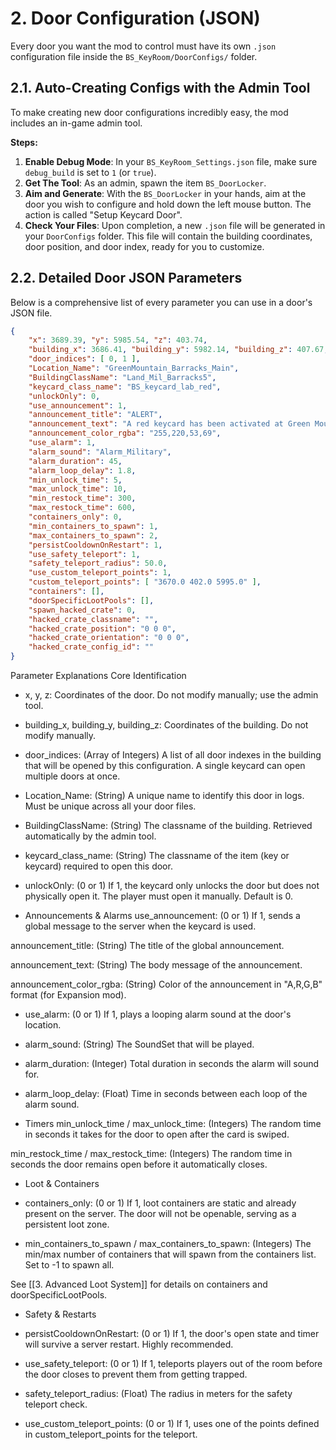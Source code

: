 # 2. Door Configuration (JSON)

Every door you want the mod to control must have its own `.json` configuration file inside the `BS_KeyRoom/DoorConfigs/` folder.

## 2.1. Auto-Creating Configs with the Admin Tool

To make creating new door configurations incredibly easy, the mod includes an in-game admin tool.

**Steps:**

1. **Enable Debug Mode**: In your `BS_KeyRoom_Settings.json` file, make sure `debug_build` is set to `1` (or `true`).
2. **Get The Tool**: As an admin, spawn the item `BS_DoorLocker`.
3. **Aim and Generate**: With the `BS_DoorLocker` in your hands, aim at the door you wish to configure and hold down the left mouse button. The action is called "Setup Keycard Door".
4. **Check Your Files**: Upon completion, a new `.json` file will be generated in your `DoorConfigs` folder. This file will contain the building coordinates, door position, and door index, ready for you to customize.

## 2.2. Detailed Door JSON Parameters

Below is a comprehensive list of every parameter you can use in a door's JSON file.

```json
{
    "x": 3689.39, "y": 5985.54, "z": 403.74,
    "building_x": 3686.41, "building_y": 5982.14, "building_z": 407.67,
    "door_indices": [ 0, 1 ],
    "Location_Name": "GreenMountain_Barracks_Main",
    "BuildingClassName": "Land_Mil_Barracks5",
    "keycard_class_name": "BS_keycard_lab_red",
    "unlockOnly": 0,
    "use_announcement": 1,
    "announcement_title": "ALERT",
    "announcement_text": "A red keycard has been activated at Green Mountain.",
    "announcement_color_rgba": "255,220,53,69",
    "use_alarm": 1,
    "alarm_sound": "Alarm_Military",
    "alarm_duration": 45,
    "alarm_loop_delay": 1.8,
    "min_unlock_time": 5,
    "max_unlock_time": 10,
    "min_restock_time": 300,
    "max_restock_time": 600,
    "containers_only": 0,
    "min_containers_to_spawn": 1,
    "max_containers_to_spawn": 2,
    "persistCooldownOnRestart": 1,
    "use_safety_teleport": 1,
    "safety_teleport_radius": 50.0,
    "use_custom_teleport_points": 1,
    "custom_teleport_points": [ "3670.0 402.0 5995.0" ],
    "containers": [],
    "doorSpecificLootPools": [],
    "spawn_hacked_crate": 0,
    "hacked_crate_classname": "",
    "hacked_crate_position": "0 0 0",
    "hacked_crate_orientation": "0 0 0",
    "hacked_crate_config_id": ""
}
```
Parameter Explanations
Core Identification
- x, y, z: Coordinates of the door. Do not modify manually; use the admin tool.

- building_x, building_y, building_z: Coordinates of the building. Do not modify manually.

- door_indices: (Array of Integers) A list of all door indexes in the building that will be opened by this configuration. A single keycard can open multiple doors at once.

- Location_Name: (String) A unique name to identify this door in logs. Must be unique across all your door files.

- BuildingClassName: (String) The classname of the building. Retrieved automatically by the admin tool.

- keycard_class_name: (String) The classname of the item (key or keycard) required to open this door.

- unlockOnly: (0 or 1) If 1, the keycard only unlocks the door but does not physically open it. The player must open it manually. Default is 0.

- Announcements & Alarms
use_announcement: (0 or 1) If 1, sends a global message to the server when the keycard is used.

announcement_title: (String) The title of the global announcement.

announcement_text: (String) The body message of the announcement.

announcement_color_rgba: (String) Color of the announcement in "A,R,G,B" format (for Expansion mod).

- use_alarm: (0 or 1) If 1, plays a looping alarm sound at the door's location.

- alarm_sound: (String) The SoundSet that will be played.

- alarm_duration: (Integer) Total duration in seconds the alarm will sound for.

- alarm_loop_delay: (Float) Time in seconds between each loop of the alarm sound.

- Timers
min_unlock_time / max_unlock_time: (Integers) The random time in seconds it takes for the door to open after the card is swiped.

min_restock_time / max_restock_time: (Integers) The random time in seconds the door remains open before it automatically closes.

- Loot & Containers
- containers_only: (0 or 1) If 1, loot containers are static and already present on the server. The door will not be openable, serving as a persistent loot zone.

- min_containers_to_spawn / max_containers_to_spawn: (Integers) The min/max number of containers that will spawn from the containers list. Set to -1 to spawn all.

See [[3. Advanced Loot System]] for details on containers and doorSpecificLootPools.

- Safety & Restarts
- persistCooldownOnRestart: (0 or 1) If 1, the door's open state and timer will survive a server restart. Highly recommended.

- use_safety_teleport: (0 or 1) If 1, teleports players out of the room before the door closes to prevent them from getting trapped.

- safety_teleport_radius: (Float) The radius in meters for the safety teleport check.

- use_custom_teleport_points: (0 or 1) If 1, uses one of the points defined in custom_teleport_points for the teleport.


